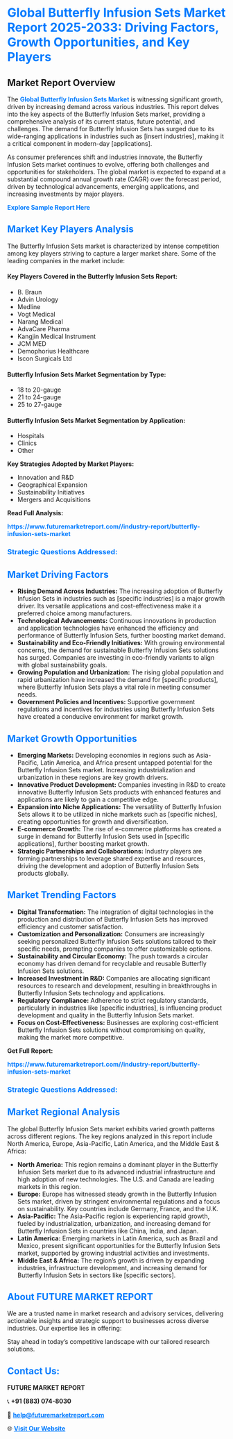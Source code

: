 <h1 style="color: #007BFF;">Global Butterfly Infusion Sets Market Report 2025-2033: Driving Factors, Growth Opportunities, and Key Players</h1>

<section id="overview">
<h2>Market Report Overview</h2>
<p>The <a href="https://www.futuremarketreport.com//industry-report/butterfly-infusion-sets-market" style="color: #007BFF; text-decoration: none;"><strong>Global Butterfly Infusion Sets Market</strong></a> is witnessing significant growth, driven by increasing demand across various industries. This report delves into the key aspects of the Butterfly Infusion Sets market, providing a comprehensive analysis of its current status, future potential, and challenges. The demand for Butterfly Infusion Sets has surged due to its wide-ranging applications in industries such as [insert industries], making it a critical component in modern-day [applications].</p>
<p>As consumer preferences shift and industries innovate, the Butterfly Infusion Sets market continues to evolve, offering both challenges and opportunities for stakeholders. The global market is expected to expand at a substantial compound annual growth rate (CAGR) over the forecast period, driven by technological advancements, emerging applications, and increasing investments by major players.</p>
</section>

<section id="overview">
<p><a href="https://www.futuremarketreport.com//request-sample/reportId=78456" style="color: #007BFF; text-decoration: none;"><strong>Explore Sample Report Here</strong></a></p>
</section>

<section id="key-players">
<h2 style="color: #007BFF;">Market Key Players Analysis</h2>
<p>The Butterfly Infusion Sets market is characterized by intense competition among key players striving to capture a larger market share. Some of the leading companies in the market include:</p>
<h4>Key Players Covered in the Butterfly Infusion Sets Report:</h4>
<ul><li>B. Braun</li><li>Advin Urology</li><li>Medline</li><li>Vogt Medical</li><li>Narang Medical</li><li>AdvaCare Pharma</li><li>Kangjin Medical Instrument</li><li>JCM MED</li><li>Demophorius Healthcare</li><li>Iscon Surgicals Ltd</li></ul>
<h4>Butterfly Infusion Sets Market Segmentation by Type:</h4>
<ul><li>18 to 20-gauge</li><li>21 to 24-gauge</li><li>25 to 27-gauge</li></ul>

<h4>Butterfly Infusion Sets Market Segmentation by Application:</h4>
<ul><li>Hospitals</li><li>Clinics</li><li>Other</li></ul>
<p><strong>Key Strategies Adopted by Market Players:</strong></p>
<ul>
<li>Innovation and R&D</li>
<li>Geographical Expansion</li>
<li>Sustainability Initiatives</li>
<li>Mergers and Acquisitions</li>
</ul>
</section>

<section>
<p><strong>Read Full Analysis: </strong></p><a href="https://www.futuremarketreport.com//industry-report/butterfly-infusion-sets-market" style="color: #007BFF; text-decoration: none;"><strong>https://www.futuremarketreport.com//industry-report/butterfly-infusion-sets-market</strong></a>
<h3 style="color: #007BFF;">Strategic Questions Addressed:</h3>
</section>

<section id="driving-factors">
<h2 style="color: #007BFF;">Market Driving Factors</h2>
<ul>
<li><strong>Rising Demand Across Industries:</strong> The increasing adoption of Butterfly Infusion Sets in industries such as [specific industries] is a major growth driver. Its versatile applications and cost-effectiveness make it a preferred choice among manufacturers.</li>
<li><strong>Technological Advancements:</strong> Continuous innovations in production and application technologies have enhanced the efficiency and performance of Butterfly Infusion Sets, further boosting market demand.</li>
<li><strong>Sustainability and Eco-Friendly Initiatives:</strong> With growing environmental concerns, the demand for sustainable Butterfly Infusion Sets solutions has surged. Companies are investing in eco-friendly variants to align with global sustainability goals.</li>
<li><strong>Growing Population and Urbanization:</strong> The rising global population and rapid urbanization have increased the demand for [specific products], where Butterfly Infusion Sets plays a vital role in meeting consumer needs.</li>
<li><strong>Government Policies and Incentives:</strong> Supportive government regulations and incentives for industries using Butterfly Infusion Sets have created a conducive environment for market growth.</li>
</ul>
</section>

<section id="growth-opportunities">
<h2 style="color: #007BFF;">Market Growth Opportunities</h2>
<ul>
<li><strong>Emerging Markets:</strong> Developing economies in regions such as Asia-Pacific, Latin America, and Africa present untapped potential for the Butterfly Infusion Sets market. Increasing industrialization and urbanization in these regions are key growth drivers.</li>
<li><strong>Innovative Product Development:</strong> Companies investing in R&D to create innovative Butterfly Infusion Sets products with enhanced features and applications are likely to gain a competitive edge.</li>
<li><strong>Expansion into Niche Applications:</strong> The versatility of Butterfly Infusion Sets allows it to be utilized in niche markets such as [specific niches], creating opportunities for growth and diversification.</li>
<li><strong>E-commerce Growth:</strong> The rise of e-commerce platforms has created a surge in demand for Butterfly Infusion Sets used in [specific applications], further boosting market growth.</li>
<li><strong>Strategic Partnerships and Collaborations:</strong> Industry players are forming partnerships to leverage shared expertise and resources, driving the development and adoption of Butterfly Infusion Sets products globally.</li>
</ul>
</section>

<section id="trending-factors">
<h2 style="color: #007BFF;">Market Trending Factors</h2>
<ul>
<li><strong>Digital Transformation:</strong> The integration of digital technologies in the production and distribution of Butterfly Infusion Sets has improved efficiency and customer satisfaction.</li>
<li><strong>Customization and Personalization:</strong> Consumers are increasingly seeking personalized Butterfly Infusion Sets solutions tailored to their specific needs, prompting companies to offer customizable options.</li>
<li><strong>Sustainability and Circular Economy:</strong> The push towards a circular economy has driven demand for recyclable and reusable Butterfly Infusion Sets solutions.</li>
<li><strong>Increased Investment in R&D:</strong> Companies are allocating significant resources to research and development, resulting in breakthroughs in Butterfly Infusion Sets technology and applications.</li>
<li><strong>Regulatory Compliance:</strong> Adherence to strict regulatory standards, particularly in industries like [specific industries], is influencing product development and quality in the Butterfly Infusion Sets market.</li>
<li><strong>Focus on Cost-Effectiveness:</strong> Businesses are exploring cost-efficient Butterfly Infusion Sets solutions without compromising on quality, making the market more competitive.</li>
</ul>
</section>

<section>
<p><strong>Get Full Report: </strong></p><a href="https://www.futuremarketreport.com//industry-report/butterfly-infusion-sets-market" style="color: #007BFF; text-decoration: none;"><strong>https://www.futuremarketreport.com//industry-report/butterfly-infusion-sets-market</strong></a>
<h3 style="color: #007BFF;">Strategic Questions Addressed:</h3>
</section>


<section id="regional-analysis">
<h2 style="color: #007BFF;">Market Regional Analysis</h2>
<p>The global Butterfly Infusion Sets market exhibits varied growth patterns across different regions. The key regions analyzed in this report include North America, Europe, Asia-Pacific, Latin America, and the Middle East & Africa:</p>
<ul>
<li><strong>North America:</strong> This region remains a dominant player in the Butterfly Infusion Sets market due to its advanced industrial infrastructure and high adoption of new technologies. The U.S. and Canada are leading markets in this region.</li>
<li><strong>Europe:</strong> Europe has witnessed steady growth in the Butterfly Infusion Sets market, driven by stringent environmental regulations and a focus on sustainability. Key countries include Germany, France, and the U.K.</li>
<li><strong>Asia-Pacific:</strong> The Asia-Pacific region is experiencing rapid growth, fueled by industrialization, urbanization, and increasing demand for Butterfly Infusion Sets in countries like China, India, and Japan.</li>
<li><strong>Latin America:</strong> Emerging markets in Latin America, such as Brazil and Mexico, present significant opportunities for the Butterfly Infusion Sets market, supported by growing industrial activities and investments.</li>
<li><strong>Middle East & Africa:</strong> The region’s growth is driven by expanding industries, infrastructure development, and increasing demand for Butterfly Infusion Sets in sectors like [specific sectors].</li>
</ul>
</section>

<footer>
<h2 style="color: #007BFF;">About FUTURE MARKET REPORT</h2>
<p>We are a trusted name in market research and advisory services, delivering actionable insights and strategic support to businesses across diverse industries. Our expertise lies in offering:</p>

<p>Stay ahead in today’s competitive landscape with our tailored research solutions.</p>

<h2 style="color: #007BFF;">Contact Us:</h2>
<p><strong>FUTURE MARKET REPORT</strong></p>
<p>📞 <strong>+91 (883) 074-8030</strong></p>
<p>📧 <strong><a href="mailto:help@futuremarketreport.com" style="color: #007BFF;">help@futuremarketreport.com</a></strong></p>
<p>🌐 <strong><a href="https://www.futuremarketreport.com/" style="color: #007BFF;">Visit Our Website</a></strong></p>
</footer>